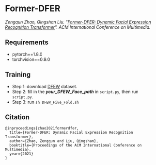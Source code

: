 # Former-DFER

*Zengqun Zhao, Qingshan Liu. "[Former-DFER: Dynamic Facial Expression Recognition Transformer](https://zengqunzhao.github.io/doc/pdfs/MM2021.pdf)". ACM International Conference on Multimedia.*

## Requirements

- pytorch==1.8.0
- torchvision==0.9.0

## Training


- Step 1: download [DFEW](https://dfew-dataset.github.io) dataset.
- Step 2: fill in the ***your_DFEW_Face_path*** in ```script.py```, then run ```script.py```.
- Step 3: run ``` sh DFEW_Five_Fold.sh ```

## Citation

```
@inproceedings{zhao2021formerdfer,
  title={Former-DFER: Dynamic Facial Expression Recognition Transformer},
  author={Zhao, Zengqun and Liu, Qingshan},
  booktitle={Proceedings of the ACM International Conference on Multimedia},
  year={2021}
}
```
